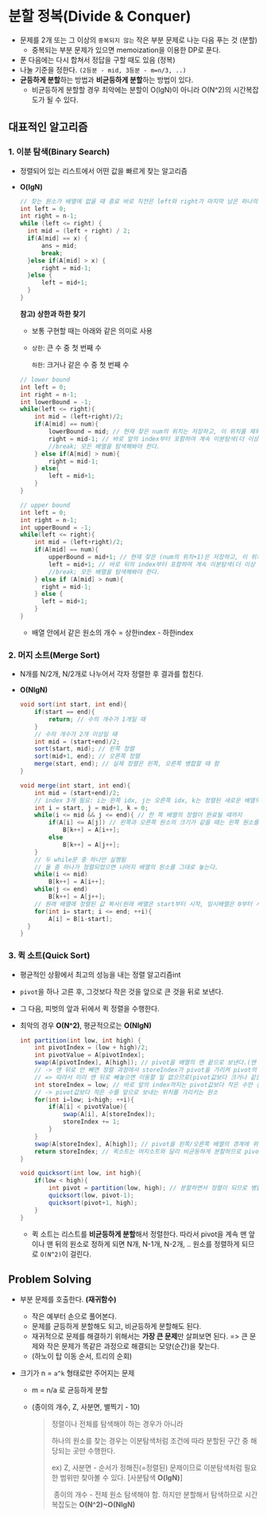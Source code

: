 # 분할 정복(Divide & Conquer)

- 문제를 2개 또는 그 이상의 `중복되지 않는` 작은 부분 문제로 나눈 다음 푸는 것 (분할)
  - 중복되는 부분 문제가 있으면 memoization을 이용한 DP로 푼다.
- 푼 다음에는 다시 합쳐서 정답을 구할 때도 있음 (정복)
- 나눌 기준을 정한다. `(2등분 - mid, 3등분 - m=n/3, ..)`
- **균등하게 분할**하는 방법과 **비균등하게 분할**하는 방법이 있다.
  - 비균등하게 분할할 경우 최악에는 분할이 O(lgN)이 아니라 O(N^2)의 시간복잡도가 될 수 있다.



## 대표적인 알고리즘

### 1. 이분 탐색(Binary Search)

- 정렬되어 있는 리스트에서 어떤 값을 빠르게 찾는 알고리즘

- **O(lgN)**

  ``` java
  // 찾는 원소가 배열에 없을 때 종료 바로 직전은 left와 right가 마지막 남은 하나의 원소를 같이 가리키는 순간이고, else if문이나 else문이 작동하면 어떤 경우든 left > right가 된다.
  int left = 0; 
  int right = n-1;
  while (left <= right) { 
  	int mid = (left + right) / 2;
  	if(A[mid] == x) {
  		ans = mid;
  		break;
  	}else if(A[mid] > x) {
  		right = mid-1;
  	}else {
  		left = mid+1;
  	}
  }
  ```

  **참고) 상한과 하한 찾기**

  - 보통 구현할 때는 아래와 같은 의미로 사용
  
  - `상한`: 큰 수 중 첫 번째 수
  
    `하한`: 크거나 같은 수 중 첫 번째 수 
  
  ``` java
  // lower bound
  int left = 0; 
  int right = n-1;
  int lowerBound = -1;
  while(left <= right){
      int mid = (left+right)/2;
      if(A[mid] == num){
          lowerBound = mid; // 현재 찾은 num의 위치는 저장하고, 이 위치를 제외한 더 앞의 index에도 num이 남아있는지 탐색
          right = mid-1; // 바로 앞의 index부터 포함하여 계속 이분탐색(더 이상 num이 남아있지 않으면 이분탐색은 끝까지 동작하고 종료되고, ans에 현재 위치가 저장된 상태로 끝난다)
          //break; 모든 배열을 탐색해봐야 한다.
      } else if(A[mid] > num){
          right = mid-1;
      } else{
          left = mid+1;
      }
  }
  
  // upper bound
  int left = 0; 
  int right = n-1;
  int upperBound = -1;
  while(left <= right){
      int mid = (left+right)/2;
      if(A[mid] == num){
          upperBound = mid+1; // 현재 찾은 (num의 위치+1)은 저장하고, 이 위치를 제외한 더 뒤의 index에도 num이 남아있는지 탐색
          left = mid+1; // 바로 뒤의 index부터 포함하여 계속 이분탐색(더 이상 num이 남아있지 않으면 이분탐색은 끝까지 동작하고 종료되고, ans에 현재 위치가 저장된 상태로 끝난다)
          //break; 모든 배열을 탐색해봐야 한다.
      } else if (A[mid] > num){
        right = mid-1;
      } else {
        left = mid+1;
      }
  }
  ```
  
  - 배열 안에서 같은 원소의 개수 = 상한index - 하한index
  
  

### 2. 머지 소트(Merge Sort)

- N개를 N/2개, N/2개로 나누어서 각자 정렬한 후 결과를 합친다.

- **O(NlgN)**

  ``` java
  void sort(int start, int end){
      if(start == end){
          return; // 수의 개수가 1개일 때
      }
      // 수의 개수가 2개 이상일 때
      int mid = (start+end)/2;
      sort(start, mid); // 왼쪽 정렬
      sort(mid+1, end); // 오른쪽 정렬
      merge(start, end); // 실제 정렬은 왼쪽, 오른쪽 병합할 때 함
  }
  
  void merge(int start, int end){
      int mid = (start+end)/2;
      // index 3개 필요: i는 왼쪽 idx, j는 오른쪽 idx, k는 정렬된 새로운 배열의 idx
      int i = start, j = mid+1, k = 0;
      while(i <= mid && j <= end){ // 한 쪽 배열의 정렬이 완료될 때까지
          if(A[i] <= A[j]) // 왼쪽과 오른쪽 원소의 크기가 같을 때는 왼쪽 원소를 앞에 놓는다.(stable sort)
              B[k++] = A[i++];
          else
              B[k++] = A[j++];
      }
      // 두 while문 중 하나만 실행됨
      // 둘 중 하나가 정렬되었으면 나머지 배열의 원소를 그대로 놓는다.
      while(i <= mid)
          B[k++] = A[i++];
      while(j <= end)
          B[k++] = A[j++];
      // 원래 배열에 정렬된 값 복사(원래 배열은 start부터 시작, 임시배열은 0부터 시작)
      for(int i= start; i <= end; ++i){
          A[i] = B[i-start];
    }
  }
  ```
  
  

### 3. 퀵 소트(Quick Sort)

- 평균적인 상황에서 최고의 성능을 내는 정렬 알고리즘int 

- `pivot`을 하나 고른 후, 그것보다 작은 것을 앞으로 큰 것을 뒤로 보낸다.

- 그 다음, 피벗의 앞과 뒤에서 퀵 정렬을 수행한다.

- 최악의 경우 **O(N^2)**, 평균적으로는 **O(NlgN)**

  ``` java
  int partition(int low, int high) {
      int pivotIndex = (low + high)/2;
      int pivotValue = A[pivotIndex];
      swap(A[pivotIndex], A[high]); // pivot을 배열의 맨 끝으로 보낸다.(맨 끝 원소와 교환)
      // -> 맨 뒤로 안 빼면 정렬 과정에서 storeIndex가 pivot을 가리켜 pivot의 위치가 변할 수 있다. (더 뒤로 이동해서 오른쪽 배열-pivot보다 큰 수 모임- 사이에 섞이게 된다)
      // => 따라서 미리 맨 뒤로 빼놓으면 이동할 일 없으므로(pivot값보다 크거나 같은 경우 뒤로만 이동 가능) pivot의 위치를 정렬하는 동안 고정시켜놓을 수 있다.
      int storeIndex = low; // 바로 앞의 index까지는 pivot값보다 작은 수만 존재한다.
      // -> pivot값보다 작은 수를 앞으로 보내는 위치를 가리키는 원소
      for(int i=low; i<high; ++i){
          if(A[i] < pivotValue){
              swap(A[i], A[storeIndex]);
              storeIndex += 1;
          }
      }
      swap(A[storeIndex], A[high]); // pivot을 왼쪽/오른쪽 배열의 경계에 위치시킨다.
      return storeIndex; // 퀵소트는 머지소트와 달리 비균등하게 분할하므로 pivot을 알려줘야 한다. 
  }
  
  void quicksort(int low, int high){
      if(low < high){
          int pivot = partition(low, high); // 분할하면서 정렬이 되므로 병합과정은 따로 필요없다.
          quicksort(low, pivot-1);
          quicksort(pivot+1, high);
      }
  }
  ```

  - 퀵 소트는 리스트를 **비균등하게 분할**해서 정렬한다. 따라서 pivot을 계속 맨 앞이나 맨 뒤의 원소로 정하게 되면 N개, N-1개, N-2개, .. 원소를 정렬하게 되므로 `O(N^2)`이 걸린다.



## Problem Solving

- 부분 문제를 호출한다. **(재귀함수)**
  - 작은 예부터 손으로 풀어본다.
  - 문제를 균등하게 분할해도 되고, 비균등하게 분할해도 된다.
  - 재귀적으로 문제를 해결하기 위해서는 **가장 큰 문제**만 살펴보면 된다.
     => 큰 문제와 작은 문제가 똑같은 과정으로 해결되는 모양(순간)을 찾는다.
  - (하노이 탑 이동 순서, 트리의 순회)

- 크기가 n = `a^k` 형태로만 주어지는 문제
  - m = n/a 로 균등하게 분할
  
  - (종이의 개수, Z, 사분면, 별찍기 - 10)
  
    > 정렬이나 전체를 탐색해야 하는 경우가 아니라 
    >
    > 하나의 원소를 찾는 경우는 이분탐색처럼 조건에 따라 분할된 구간 중 해당되는 곳만 수행한다.
    >
    >  ex) Z, 사분면 - 순서가 정해진(=정렬된) 문제이므로 이분탐색처럼 필요한 범위만 찾아볼 수 있다. [사분탐색 **O(lgN)**]
    >
    > ​	종이의 개수 - 전체 원소 탐색해야 함. 하지만 분할해서 탐색하므로 시간복잡도는 **O(N^2)~O(NlgN)**

